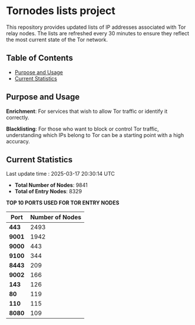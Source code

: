 # Tornodes lists project

This repository provides updated lists of IP addresses associated with Tor relay nodes. The lists are refreshed every 30 minutes to ensure they reflect the most current state of the Tor network.

## Table of Contents

- [Purpose and Usage](#purpose-and-usage)
- [Current Statistics](#current-statistics)


## Purpose and Usage

**Enrichment**: For services that wish to allow Tor traffic or identify it correctly.

**Blacklisting**: For those who want to block or control Tor traffic, understanding which IPs belong to Tor can be a starting point with a high accuracy.

## Current Statistics

Last update time : 2025-03-17 20:30:14 UTC

- **Total Number of Nodes**: 9841
- **Total of Entry Nodes**: 8329

**TOP 10 PORTS USED FOR TOR ENTRY NODES**

| **Port** | **Number of Nodes** |
|------|-----------------|
| **443**   | 2493  |
| **9001**   | 1942  |
| **9000**   | 443  |
| **9100**   | 344  |
| **8443**   | 209  |
| **9002**   | 166  |
| **143**   | 126  |
| **80**   | 119  |
| **110**   | 115  |
| **8080**   | 109  |

